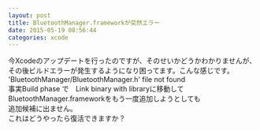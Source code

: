 ```yaml
---
layout: post
title: BluetoothManager.frameworkが突然エラー
date: 2015-05-19 08:56:44
categories: xcode
---
```

<!-- {% raw %} -->
<p>今Xcodeのアップデートを行ったのですが、そのせいかどうかわかりませんが、その後ビルドエラーが発生するようになり困ってます。こんな感じです。<br>
'BluetoothManager/BluetoothManager.h' file not found<br>
事実Build phase で　Link binary with libraryに移動して<br>
BluetoothManager.frameworkをもう一度追加しようとしても<br>
追加候補に出ません。<br>
これはどうやったら復活できますか？</p>
<!-- {% endraw %} -->
